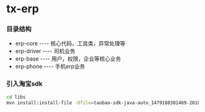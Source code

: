 # tx-erp


### 目录结构
 - erp-core ---- 核心代码，工具类，异常处理等
 - erp-driver ---- 司机业务
 - erp-base ---- 用户，权限，企业等核心业务
 - erp-phone ---- 手机erp业务

### 引入淘宝sdk
```bash
cd libs
mvn install:install-file -Dfile=taobao-sdk-java-auto_1479188381469-20181204.jar -DgroupId=com.taobao -DartifactId=sdk -Dversion=1.0.0 -Dpackaging=jar
```